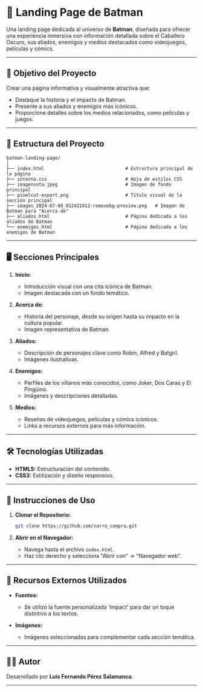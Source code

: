 # 🦇 **Landing Page de Batman**  

Una landing page dedicada al universo de **Batman**, diseñada para ofrecer una experiencia inmersiva con información detallada sobre el Caballero Oscuro, sus aliados, enemigos y medios destacados como videojuegos, películas y cómics.

---

## 📌 **Objetivo del Proyecto**  

Crear una página informativa y visualmente atractiva que:  
- Destaque la historia y el impacto de Batman.  
- Presente a sus aliados y enemigos más icónicos.  
- Proporcione detalles sobre los medios relacionados, como películas y juegos.  

---

## 📂 **Estructura del Proyecto**  

```plaintext
batman-landing-page/
│
├── index.html                              # Estructura principal de la página
├── intento.css                             # Hoja de estilos CSS
├── imagensota.jpeg                         # Imagen de fondo principal
├── pixelcut-export.png                     # Título visual de la sección principal
├── imagen_2024-07-08_012421012-removebg-preview.png   # Imagen de Batman para "Acerca de"
├── aliados.html                            # Página dedicada a los aliados de Batman
└── enemigos.html                           # Página dedicada a los enemigos de Batman
```

---

## 🖥️ **Secciones Principales**  

1. **Inicio:**  
   - Introducción visual con una cita icónica de Batman.  
   - Imagen destacada con un fondo temático.  

2. **Acerca de:**  
   - Historia del personaje, desde su origen hasta su impacto en la cultura popular.  
   - Imagen representativa de Batman.  

3. **Aliados:**  
   - Descripción de personajes clave como Robin, Alfred y Batgirl.  
   - Imágenes ilustrativas.  

4. **Enemigos:**  
   - Perfiles de los villanos más conocidos, como Joker, Dos Caras y El Pingüino.  
   - Imágenes y descripciones detalladas.  

5. **Medios:**  
   - Reseñas de videojuegos, películas y cómics icónicos.  
   - Links a recursos externos para más información.  

---

## 🛠️ **Tecnologías Utilizadas**  

- **HTML5:** Estructuración del contenido.  
- **CSS3:** Estilización y diseño responsivo.  

---

## 🚀 **Instrucciones de Uso**  

1. **Clonar el Repositorio:**  
   ```bash  
   git clone https://github.com/carro_compra.git  
   ```  

2. **Abrir en el Navegador:**  
   - Navega hasta el archivo `index.html`.  
   - Haz clic derecho y selecciona "Abrir con" → "Navegador web".  

---

## 🎨 **Recursos Externos Utilizados**  

- **Fuentes:**  
  - Se utilizó la fuente personalizada 'Impact' para dar un toque distintivo a los textos.  

- **Imágenes:**  
  - Imágenes seleccionadas para complementar cada sección temática.  

---

## 👨‍💻 **Autor**  

Desarrollado por **Luis Fernando Pérez Salamanca**.    

---


